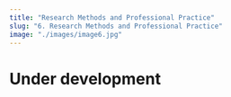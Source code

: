 ```yaml
---
title: "Research Methods and Professional Practice"
slug: "6. Research Methods and Professional Practice"
image: "./images/image6.jpg"
---
```



# Under development